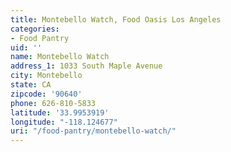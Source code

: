 ```yaml
---
title: Montebello Watch, Food Oasis Los Angeles
categories:
- Food Pantry
uid: ''
name: Montebello Watch
address_1: 1033 South Maple Avenue
city: Montebello
state: CA
zipcode: '90640'
phone: 626-810-5833
latitude: '33.9953919'
longitude: "-118.124677"
uri: "/food-pantry/montebello-watch/"
---
```


